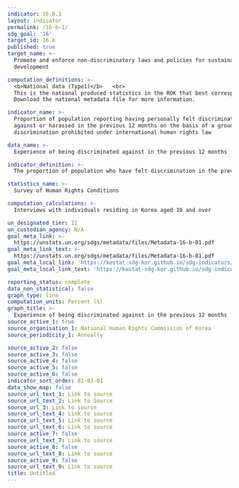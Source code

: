 ```yaml
---
indicator: 16.b.1
layout: indicator
permalink: /16-b-1/
sdg_goal: '16'
target_id: 16.b
published: true
target_name: >-
  Promote and enforce non-discriminatory laws and policies for sustainable
  development

computation_definitions: >-
  <b>National data (Type1)</b>   <br>
  This is the national produced statistics in the ROK that best corresponds to the definition of UN SDGs indicators. <br>
  Download the national metadata file for more information.

indicator_name: >-
  Proportion of population reporting having personally felt discriminated
  against or harassed in the previous 12 months on the basis of a ground of
  discrimination prohibited under international human rights law

data_name: >-
  Experience of being discriminated against in the previous 12 months

indicator_definition: >-
  The proportion of population who have felt discrimination in the previous 12 months, by discrimination type 

statistics_name: >-
  Survey of Human Rights Conditions

computation_calculations: >-
  Interviews with individuals residing in Korea aged 19 and over 

un_designated_tier: II
un_custodian_agency: N/A
goal_meta_link: >-
  https://unstats.un.org/sdgs/metadata/files/Metadata-16-b-01.pdf   
goal_meta_link_text: >-
  https://unstats.un.org/sdgs/metadata/files/Metadata-16-b-01.pdf   
goal_meta_local_link: 'https://kostat-sdg-kor.github.io/sdg-indicators/public/data/Metadata-16-b-01_ENG.pdf'
goal_meta_local_link_text: 'https://kostat-sdg-kor.github.io/sdg-indicators/public/data/Metadata-16-b-01_ENG.pdf'

reporting_status: complete
data_non_statistical: false
graph_type: line
computation_units: Percent (%)
graph_title: >-
  Experience of being discriminated against in the previous 12 months
source_active_1: true
source_organisation_1: National Human Rights Commission of Korea
source_periodicity_1: Annually 

source_active_2: false
source_active_3: false
source_active_4: false
source_active_5: false
source_active_6: false
indicator_sort_order: 01-03-01
data_show_map: false
source_url_text_1: Link to source
source_url_text_2: Link to Source
source_url_3: Link to source
source_url_text_4: Link to source
source_url_text_5: Link to source
source_url_text_6: Link to source
source_active_7: false
source_url_text_7: Link to source
source_active_8: false
source_url_text_8: Link to source
source_active_9: false
source_url_text_9: Link to source
title: Untitled
---
```

